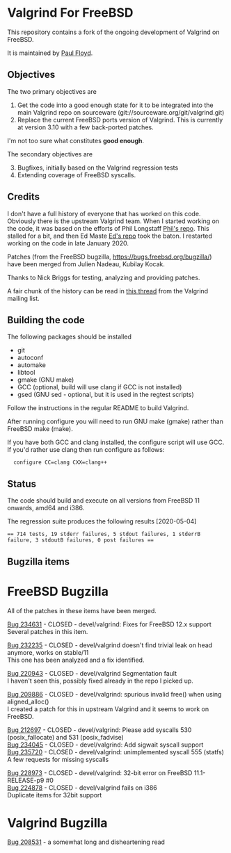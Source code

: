 # Valgrind For FreeBSD

This repository contains a fork of the ongoing development of Valgrind on FreeBSD.

It is maintained by [Paul Floyd](https://github.com/paulfloyd).

## Objectives

The two primary objectives are

1. Get the code into a good enough state for it to be integrated into the main Valgrind repo on sourceware (git://sourceware.org/git/valgrind.git)
2. Replace the current FreeBSD ports version of Valgrind. This is currently at version 3.10 with a few back-ported patches.

I'm not too sure what constitutes **good enough**.

The secondary objectives are

3. Bugfixes, initially based on the Valgrind regression tests
4. Extending coverage of FreeBSD syscalls.

## Credits

I don't have a full history of everyone that has worked on this code. Obviously there is the upstream Valgrind team. When I started working on the code, it was based on the efforts of Phil Longstaff [Phil's repo](https://bitbucket.org/plongstaff/valgrind-freebsd-git.git). This stalled for a bit, and then Ed Maste [Ed's repo](https://github.com/FreeBSDFoundation/valgrind.git) took the baton. I restarted working on the code in late January 2020.

Patches (from the FreeBSD bugzilla, https://bugs.freebsd.org/bugzilla/) have been merged from Julien Nadeau, Kubilay Kocak.

Thanks to Nick Briggs for testing, analyzing and providing patches.

A fair chunk of the history can be read in [this thread](https://sourceforge.net/p/valgrind/mailman/message/36089056/) from the Valgrind mailing list.

## Building the code

The following packages should be installed
* git
* autoconf
* automake
* libtool
* gmake (GNU make)
* GCC (optional, build will use clang if GCC is not installed)
* gsed (GNU sed - optional, but it is used in the regtest scripts)

Follow the instructions in the regular README to build Valgrind.

After running configure you will need to run GNU make (gmake) rather than FreeBSD make (make).

If you have both GCC and clang installed, the configure script will use GCC. If you'd rather use clang then run configure as follows:  

```
  configure CC=clang CXX=clang++
```

## Status

The code should build and execute on all versions from FreeBSD 11 onwards, amd64 and i386.

The regression suite produces the following results [2020-05-04]

```
== 714 tests, 19 stderr failures, 5 stdout failures, 1 stderrB failure, 3 stdoutB failures, 0 post failures ==
```


## Bugzilla items

# FreeBSD Bugzilla

All of the patches in these items have been merged.

[Bug 234631](https://bugs.freebsd.org/bugzilla/show_bug.cgi?id=234631) - CLOSED - devel/valgrind: Fixes for FreeBSD 12.x support  
Several patches in this item.

[Bug 232235](https://bugs.freebsd.org/bugzilla/show_bug.cgi?id=232235) - CLOSED - devel/valgrind doesn't find trivial leak on head anymore, works on stable/11  
This one has been analyzed and a fix identified.

[Bug 220943](https://bugs.freebsd.org/bugzilla/show_bug.cgi?id=220943) - CLOSED - devel/valgrind Segmentation fault  
I haven't seen this, possibly fixed already in the repo I picked up.

[Bug 209886](https://bugs.freebsd.org/bugzilla/show_bug.cgi?id=209886) - CLOSED - devel/valgrind: spurious invalid free() when using aligned_alloc()  
I created a patch for this in upstream Valgrind and it seems to work on FreeBSD.

[Bug 212697](https://bugs.freebsd.org/bugzilla/show_bug.cgi?id=212697) - CLOSED - devel/valgrind: Please add syscalls 530 (posix_fallocate) and 531 (posix_fadvise)  
[Bug 234045](https://bugs.freebsd.org/bugzilla/show_bug.cgi?id=234045) - CLOSED - devel/valgrind: Add sigwait syscall support  
[Bug 235720](https://bugs.freebsd.org/bugzilla/show_bug.cgi?id=235720) - CLOSED - devel/valgrind: unimplemented syscall 555 (statfs)  
A few requests for missing syscalls

[Bug 228973](https://bugs.freebsd.org/bugzilla/show_bug.cgi?id=228973) - CLOSED - devel/valgrind: 32-bit error on FreeBSD 11.1-RELEASE-p9 #0  
[Bug 224878](https://bugs.freebsd.org/bugzilla/show_bug.cgi?id=224878) - CLOSED - devel/valgrind fails on i386  
Duplicate items for 32bit support  

# Valgrind Bugzilla

[Bug 208531](https://bugs.kde.org/show_bug.cgi?id=208531) - a somewhat long and disheartening read
